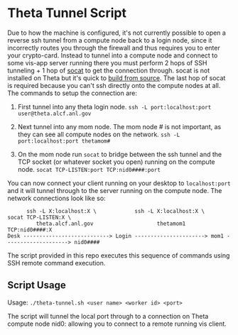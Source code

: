 # Theta Tunnel Script

Due to how the machine is configured, it's not currently possible to open a
reverse ssh tunnel from a compute node back to a login node, since it
incorrectly routes you through the firewall and thus requires you to enter your
crypto-card. Instead to tunnel into a compute node and connect to some vis-app
server running there you must perform 2 hops of SSH tunneling + 1 hop of
[socat](http://www.dest-unreach.org/socat/doc/socat.html) to get the connection
through. socat is not installed on Theta but it's quick to
[build from source](http://www.dest-unreach.org/socat/). The last hop of socat
is required because you can't ssh directly onto the compute nodes at all. The
commands to setup the connection are:

1. First tunnel into any theta login node.
```ssh -L port:localhost:port user@theta.alcf.anl.gov```

1. Next tunnel into any mom node. The mom node # is not important, as they can see all compute nodes on the network.
```ssh -L port:localhost:port thetamom#```

1. On the mom node run `socat` to bridge between the ssh tunnel and the TCP socket (or whatever socket you open) running on the compute node.
```socat TCP-LISTEN:port TCP:nid0####:port```

You can now connect your client running on your desktop to `localhost:port`
and it will tunnel through to the server running on the compute node.
The network connections look like so:

```text
      ssh -L X:localhost:X \            ssh -L X:localhost:X \       socat TCP-LISTEN:X \
         theta.alcf.anl.gov                    thetamom1                   TCP:nid0####:X
Desk ---------------------------> Login ----------------------> mom1 --------------------> nid0####
```

The script provided in this repo executes this sequence of commands using SSH
remote command execution.

## Script Usage

Usage: `./theta-tunnel.sh <user name> <worker id> <port>`

The script will tunnel the local port <port> through
to a connection on Theta compute node nid0<worker id>:<port>
allowing you to connect to a remote running vis client.

